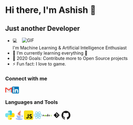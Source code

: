 # Hi there, I'm Ashish 👋

## Just another Developer
<img hight="320" width="450" align="right" alt="GIF" src="assets/giphy.gif">

- 💻 I'm Machine Learning & Artificial Intelligence Enthusiast
- 🌱 I’m currently learning everything 🤣
- 🥅 2020 Goals: Contribute more to Open Source projects
- ⚡ Fun fact: I love to game.

### Connect with me

<a href="mailto:ashishkumarsingh046@gmail.com"><img align="left" alt="Email" width="22px" src="assets/gmail.png" /></a>
<a href="https://www.linkedin.com/in/callmeashish/"><img align="left" alt="LinkedIn" width="22px" src="assets/linkedin.png" /></a>

<br />

### Languages and Tools

<a href="https://www.python.org/about/"><img align="left" alt="Python" width="30px" src="assets/python.png" /></a>
<a href="https://www.java.com/en/"><img align="left" alt="Java" width="30px" src="assets/java.png" /></a>
<a href="https://developer.mozilla.org/en-US/docs/Web/JavaScript"><img align="left" alt="JavaScript" width="30px" src="assets/javascript.png" /></a>
<a href="https://reactjs.org/"><img align="left" alt="React" width="30px" src="assets/react.png" /></a>
<a href="https://nodejs.dev/"><img align="left" alt="Node" width="30px" src="assets/nodejs.png" /></a>
<a href="https://git-scm.com/"><img align="left" alt="Node" width="30px" src="assets/git.png" /></a>
<a href="https://github.com/"><img align="left" alt="Node" width="30px" src="assets/github.png" /></a>
